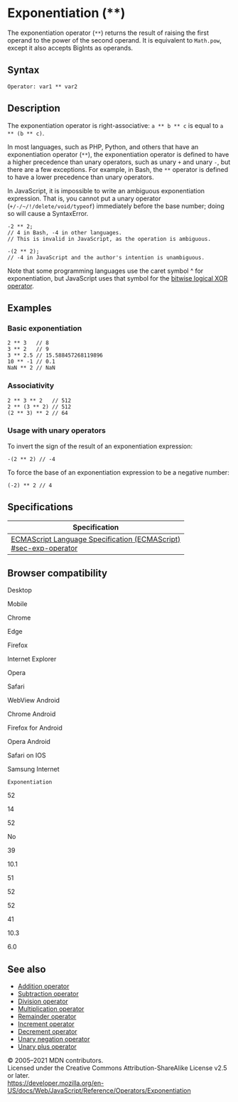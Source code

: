 Exponentiation (\*\*)
=====================

The exponentiation operator (`**`) returns the result of raising the first operand to the power of the second operand. It is equivalent to `Math.pow`, except it also accepts BigInts as operands.

Syntax
------

    Operator: var1 ** var2

Description
-----------

The exponentiation operator is right-associative: `a ** b ** c` is equal to `a ** (b ** c)`.

In most languages, such as PHP, Python, and others that have an exponentiation operator (`**`), the exponentiation operator is defined to have a higher precedence than unary operators, such as unary `+` and unary `-`, but there are a few exceptions. For example, in Bash, the `**` operator is defined to have a lower precedence than unary operators.

In JavaScript, it is impossible to write an ambiguous exponentiation expression. That is, you cannot put a unary operator (`+/-/~/!/delete/void/typeof`) immediately before the base number; doing so will cause a SyntaxError.

    -2 ** 2;
    // 4 in Bash, -4 in other languages.
    // This is invalid in JavaScript, as the operation is ambiguous.

    -(2 ** 2);
    // -4 in JavaScript and the author's intention is unambiguous.

Note that some programming languages use the caret symbol ^ for exponentiation, but JavaScript uses that symbol for the [bitwise logical XOR operator](https://developer.mozilla.org/en-US/docs/Web/JavaScript/Reference/Operators#bitwise_xor).

Examples
--------

### Basic exponentiation

    2 ** 3   // 8
    3 ** 2   // 9
    3 ** 2.5 // 15.588457268119896
    10 ** -1 // 0.1
    NaN ** 2 // NaN

### Associativity

    2 ** 3 ** 2   // 512
    2 ** (3 ** 2) // 512
    (2 ** 3) ** 2 // 64

### Usage with unary operators

To invert the sign of the result of an exponentiation expression:

    -(2 ** 2) // -4

To force the base of an exponentiation expression to be a negative number:

    (-2) ** 2 // 4

Specifications
--------------

<table><thead><tr class="header"><th>Specification</th></tr></thead><tbody><tr class="odd"><td><a href="https://tc39.es/ecma262/#sec-exp-operator">ECMAScript Language Specification (ECMAScript)<br />
<span class="small">#sec-exp-operator</span></a></td></tr></tbody></table>

Browser compatibility
---------------------

Desktop

Mobile

Chrome

Edge

Firefox

Internet Explorer

Opera

Safari

WebView Android

Chrome Android

Firefox for Android

Opera Android

Safari on IOS

Samsung Internet

`Exponentiation`

52

14

52

No

39

10.1

51

52

52

41

10.3

6.0

See also
--------

-   [Addition operator](addition)
-   [Subtraction operator](subtraction)
-   [Division operator](division)
-   [Multiplication operator](multiplication)
-   [Remainder operator](remainder)
-   [Increment operator](increment)
-   [Decrement operator](decrement)
-   [Unary negation operator](unary_negation)
-   [Unary plus operator](unary_plus)

© 2005–2021 MDN contributors.  
Licensed under the Creative Commons Attribution-ShareAlike License v2.5 or later.  
<a href="https://developer.mozilla.org/en-US/docs/Web/JavaScript/Reference/Operators/Exponentiation" class="_attribution-link">https://developer.mozilla.org/en-US/docs/Web/JavaScript/Reference/Operators/Exponentiation</a>
